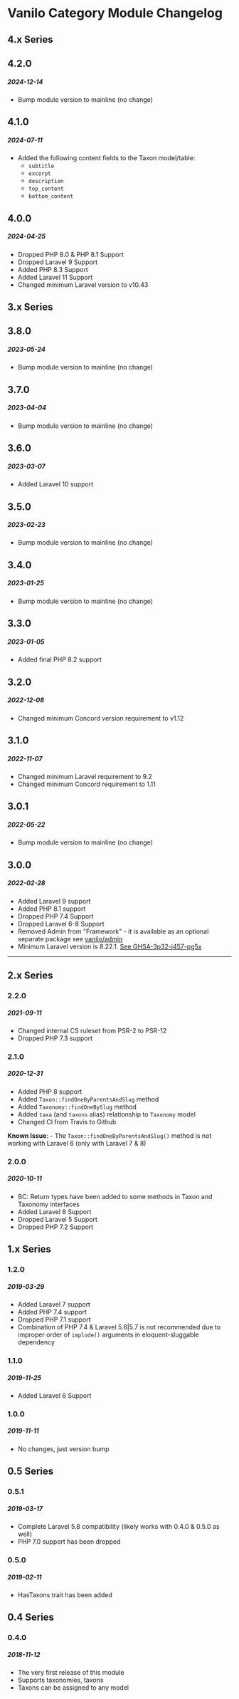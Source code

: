 # Vanilo Category Module Changelog

## 4.x Series

## 4.2.0
##### 2024-12-14

- Bump module version to mainline (no change)

## 4.1.0
##### 2024-07-11

- Added the following content fields to the Taxon model/table:
  - `subtitle`
  - `excerpt`
  - `description`
  - `top_content`
  - `bottom_content`

## 4.0.0
##### 2024-04-25

- Dropped PHP 8.0 & PHP 8.1 Support
- Dropped Laravel 9 Support
- Added PHP 8.3 Support
- Added Laravel 11 Support
- Changed minimum Laravel version to v10.43

## 3.x Series

## 3.8.0
##### 2023-05-24

- Bump module version to mainline (no change)

## 3.7.0
##### 2023-04-04

- Bump module version to mainline (no change)

## 3.6.0
##### 2023-03-07

- Added Laravel 10 support

## 3.5.0
##### 2023-02-23

- Bump module version to mainline (no change)

## 3.4.0
##### 2023-01-25

- Bump module version to mainline (no change)

## 3.3.0
##### 2023-01-05

- Added final PHP 8.2 support

## 3.2.0
##### 2022-12-08

- Changed minimum Concord version requirement to v1.12

## 3.1.0
##### 2022-11-07

- Changed minimum Laravel requirement to 9.2
- Changed minimum Concord requirement to 1.11

## 3.0.1
##### 2022-05-22

- Bump module version to mainline (no change)

## 3.0.0
##### 2022-02-28

- Added Laravel 9 support
- Added PHP 8.1 support
- Dropped PHP 7.4 Support
- Dropped Laravel 6-8 Support
- Removed Admin from "Framework" - it is available as an optional separate package see [vanilo/admin](https://github.com/vanilophp/admin) 
- Minimum Laravel version is 8.22.1. [See GHSA-3p32-j457-pg5x](https://github.com/advisories/GHSA-3p32-j457-pg5x)


---

## 2.x Series

### 2.2.0
##### 2021-09-11

- Changed internal CS ruleset from PSR-2 to PSR-12
- Dropped PHP 7.3 support

### 2.1.0
##### 2020-12-31

- Added PHP 8 support
- Added `Taxon::findOneByParentsAndSlug` method
- Added `Taxonomy::findOneBySlug` method
- Added `taxa` (and `taxons` alias) relationship to `Taxonomy` model
- Changed CI from Travis to Github

**Known Issue**: - The `Taxon::findOneByParentsAndSlug()` method is not working with Laravel 6 (only with Laravel 7 & 8)

### 2.0.0
##### 2020-10-11

- BC: Return types have been added to some methods in Taxon and Taxonomy interfaces
- Added Laravel 8 Support
- Dropped Laravel 5 Support
- Dropped PHP 7.2 Support

## 1.x Series

### 1.2.0
##### 2019-03-29

- Added Laravel 7 support
- Added PHP 7.4 support
- Dropped PHP 7.1 support
- Combination of PHP 7.4 & Laravel 5.6|5.7 is not recommended
  due to improper order of `implode()` arguments in eloquent-sluggable dependency

### 1.1.0
##### 2019-11-25

- Added Laravel 6 Support

### 1.0.0
##### 2019-11-11

- No changes, just version bump

## 0.5 Series

### 0.5.1
##### 2019-03-17

- Complete Laravel 5.8 compatibility (likely works with 0.4.0 & 0.5.0 as well)
- PHP 7.0 support has been dropped

### 0.5.0
##### 2019-02-11

- HasTaxons trait has been added

## 0.4 Series

### 0.4.0
##### 2018-11-12

- The very first release of this module
- Supports taxonomies, taxons
- Taxons can be assigned to any model
